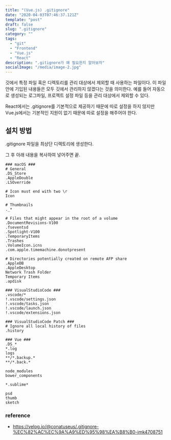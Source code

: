 ```yaml
---
title: "(Vue.js) .gitignore"
date: "2020-04-03T07:46:37.121Z"
template: "post"
draft: false
slug: ".gitignore"
category: ""
tags:
  - "git"
  - "Frontend"
  - "Vue.js"
  - "React"
description: ".gitignore가 왜 필요한지 알아보자"
socialImage: "/media/image-2.jpg"
---
```


깃에서 특정 파일 혹은 디렉토리를 관리 대상에서 제외할 때 사용하는 파일이다.
이 파일 안에 기입된 내용들은 모두 깃에서 관리하지 않겠다는 것을 의미한다. 예를 들어 자동으로 생성되는 로그파일, 프로젝트 설정 파일 등을 관리 대상에서 제외할 수 있다.

React에서는 .gitignore를 기본적으로 제공하기 때문에 따로 설정을 하지 않지만 Vue.js에서는 기본적인 지원이 없기 때문에 따로 설정을 해주어야 한다.

## 설치 방법

.gitignore 파일을 최상단 디렉토리에 생성한다.

그 후 아래 내용을 복사하여 넣어주면 끝.

```
### macOS ###
# General
.DS_Store
.AppleDouble
.LSOverride

# Icon must end with two \r
Icon

# Thumbnails
._*

# Files that might appear in the root of a volume
.DocumentRevisions-V100
.fseventsd
.Spotlight-V100
.TemporaryItems
.Trashes
.VolumeIcon.icns
.com.apple.timemachine.donotpresent

# Directories potentially created on remote AFP share
.AppleDB
.AppleDesktop
Network Trash Folder
Temporary Items
.apdisk

### VisualStudioCode ###
.vscode/*
!.vscode/settings.json
!.vscode/tasks.json
!.vscode/launch.json
!.vscode/extensions.json

### VisualStudioCode Patch ###
# Ignore all local history of files
.history

### Vue ###
.DS_*
*.log
logs
**/*.backup.*
**/*.back.*

node_modules
bower_components

*.sublime*

psd
thumb
sketch
```

### reference

- https://velog.io/@conatuseus/.gitignore-%EC%82%AC%EC%9A%A9%ED%95%98%EA%B8%B0-imk4708751
